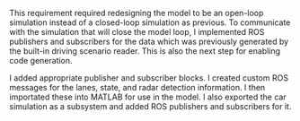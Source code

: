 This requirement required redesigning the model to be an open-loop simulation instead of a closed-loop simulation as previous. To communicate with the simulation that will close the model loop, I implemented ROS publishers and subscribers for the data which was previously generated by the built-in driving scenario reader. This is also the next step for enabling code generation.

I added appropriate publisher and subscriber blocks. I created custom ROS messages for the lanes, state, and radar detection information. I then importated these into MATLAB for use in the model. I also exported the car simulation as a subsystem and added ROS publishers and subscribers for it.
